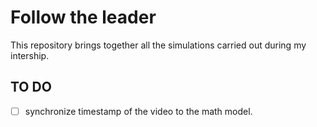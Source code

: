 # Follow the leader

This repository brings together all the simulations carried out during my intership.

## TO DO
- [ ] synchronize timestamp of the video to the math model.
